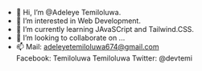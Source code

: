 - 👋 Hi, I’m @Adeleye Temiloluwa.
- 👀 I’m interested in Web Development.
- 🌱 I’m currently learning JAvaSCript and Tailwind.CSS.
- 💞️ I’m looking to collaborate on ...
- 📫 Mail: adeleyetemiloluwa674@gmail.com  
     Facebook: Temiloluwa Temiloluwa
     Twitter: @devtemi

